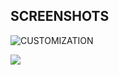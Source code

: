 
## SCREENSHOTS

![CUSTOMIZATION](https://iili.io/H105UAJ.md.png)

![](https://iili.io/H1075Hg.md.png)
